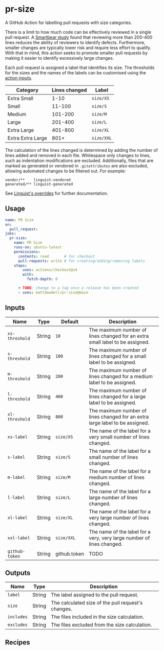 # pr-size

A GitHub Action for labelling pull requests with size categories.

<!-- TODO: Add picture -->
<!-- 100 chars ------------------------------------------------------------------------------------>

There is a limit to how much code can be effectively reviewed in a single pull
request. A [Smartbear study][1] found that reviewing more than 200-400 lines
reduces the ability of reviewers to identify defects. Furthermore, smaller
changes are typically lower risk and require less effort to qualify. With that
in mind, this action seeks to promote smaller pull requests by making it easier
to identify excessively large changes.

Each pull request is assigned a label that identifies its size. The thresholds
for the sizes and the names of the labels can be customised using the
[action inputs](#inputs).

| Category          | Lines changed | Label      |
| ----------------- | ------------- | ---------- |
| Extra Small       | 1-10          | `size/XS`  |
| Small             | 11-100        | `size/S`   |
| Medium            | 101-200       | `size/M`   |
| Large             | 201-400       | `size/L`   |
| Extra Large       | 401-800       | `size/XL`  |
| Extra Extra Large | 801+          | `size/XXL` |

The calculation of the lines changed is determined by adding the number of lines
added and removed in each file. Whitespace only changes to lines, such as
indentation modifications are excluded. Additionally, files that are marked as
generated or vendored in `.gitattributes` are also excluded, allowing automated
changes to be filtered out. For example:

```gitignore
vendor/**    linguist-vendored
generated/** linguist-generated
```

See [Linguist's overrides][2] for further documentation.

[1]: https://smartbear.com/learn/code-review/best-practices-for-peer-code-review
[2]: https://github.com/github-linguist/linguist/blob/main/docs/overrides.md

## Usage

```yaml
name: PR Size
on:
  pull_request:
jobs:
  pr-size:
    name: PR Size
    runs-on: ubuntu-latest
    permissions:
      contents: read       # for checkout
      pull-requests: write # for creating/adding/removing labels
    steps:
        uses: actions/checkout@v4
        with:
          fetch-depth: 0

      # TODO: change to a tag once a release has been created
      - uses: mattdowdell/pr-size@main
```

## Inputs

| Name           | Type   | Default      | Description                                                                  |
| -------------- | ------ | ------------ | ---------------------------------------------------------------------------- |
| `xs-threshold` | String | `10`         | The maximum number of lines changed for an extra small label to be assigned. |
| `s-threshold`  | String | `100`        | The maximum number of lines changed for a small label to be assigned.        |
| `m-threshold`  | String | `200`        | The maximum number of lines changed for a medium label to be assigned.       |
| `l-threshold`  | String | `400`        | The maximum number of lines changed for a large label to be assigned.        |
| `xl-threshold` | String | `800`        | The maximum number of lines changed for an extra large label to be assigned. |
| `xs-label`     | String | `size/XS`    | The name of the label for a very small number of lines changed.              |
| `s-label`      | String | `size/S`     | The name of the label for a small number of lines changed.                   |
| `m-label`      | String | `size/M`     | The name of the label for a medium number of lines changed.                  |
| `l-label`      | String | `size/L`     | The name of the label for a large number of lines changed.                   |
| `xl-label`     | String | `size/XL`    | The name of the label for a very large number of lines changed.              |
| `xxl-label`    | String | `size/XXL`   | The name of the label for a very, very large number of lines changed.        |
| `github-token` | String | github.token | TODO                                                                         |

<!-- TODO: discuss how labels can be modified post-creation -->

## Outputs

| Name       | Type   | Description                                        |
| ---------- | ------ | -------------------------------------------------- |
| `label`    | String | The label assigned to the pull request.            |
| `size`     | String | The calculated size of the pull request's changes. |
| `includes` | String | The files included in the size calculation.        |
| `excludes` | String | The files excluded from the size calculation.      |

## Recipes

<!-- TODO: populate -->
